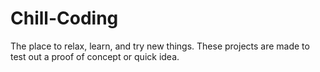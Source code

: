 # Chill-Coding
The place to relax, learn, and try new things.
These projects are made to test out a proof of concept or quick idea.
